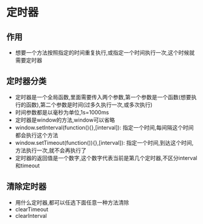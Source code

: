 # 定时器

## 作用

* 想要一个方法按照指定的时间重复执行,或指定一个时间执行一次,这个时候就需要定时器

## 定时器分类

* 定时器是一个全局函数,里面需要传入两个参数,第一个参数是一个函数(想要执行的函数),第二个参数是时间(过多久执行一次,或多次执行)
* 时间参数都是以毫秒为单位,1s=1000ms
* 定时器是window的方法,window可以省略
* window.setInterval(function(){},[interval]): 指定一个时间,每间隔这个时间都会执行这个方法
* window.setTimeout(function()){},[interval]): 指定一个时间,到达这个时间,方法执行一次,就不会再执行了
* 定时器的返回值是一个数字,这个数字代表当前是第几个定时器,不区分interval和timeout

## 清除定时器

* 用什么定时器,都可以任选下面任意一种方法清除
* clearTimeout
* clearInterval


